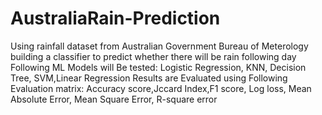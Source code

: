# AustraliaRain-Prediction
Using rainfall dataset from Australian Government Bureau of Meterology building a classifier to predict whether there will be rain following day
Following ML Models will Be tested:
Logistic Regression, KNN, Decision Tree, SVM,Linear Regression
Results are Evaluated using Following Evaluation matrix:
Accuracy score,Jccard Index,F1 score, Log loss, Mean Absolute Error, Mean Square Error, R-square error
